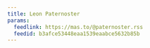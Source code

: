 ```yaml
---
title: Leon Paternoster
params:
  feedlink: https://mas.to/@paternoster.rss
  feedid: b3afce53448eaa1539eaabce5632b85b
---
```


